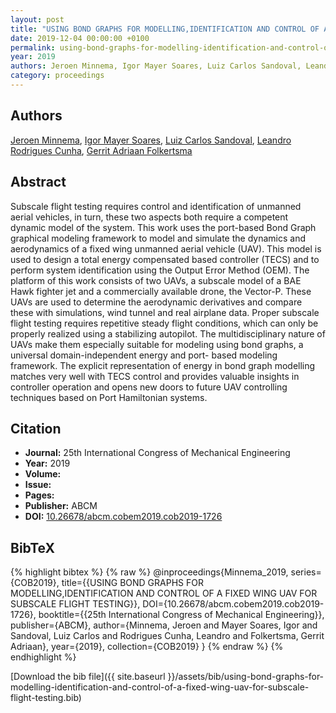 ```yaml
---
layout: post
title: "USING BOND GRAPHS FOR MODELLING,IDENTIFICATION AND CONTROL OF A FIXED WING UAV FOR SUBSCALE FLIGHT TESTING"
date: 2019-12-04 00:00:00 +0100
permalink: using-bond-graphs-for-modelling-identification-and-control-of-a-fixed-wing-uav-for-subscale-flight-testing
year: 2019
authors: Jeroen Minnema, Igor Mayer Soares, Luiz Carlos Sandoval, Leandro Rodrigues Cunha, Gerrit Adriaan Folkertsma
category: proceedings
---
```

 
## Authors
[Jeroen Minnema](authors/jeroen-minnema), [Igor Mayer Soares](authors/igor-mayer-soares), [Luiz Carlos Sandoval](authors/luiz-carlos-sandoval), [Leandro Rodrigues Cunha](authors/leandro-rodrigues-cunha), [Gerrit Adriaan Folkertsma](authors/gerrit-adriaan-folkertsma)
 
## Abstract
Subscale flight testing requires control and identification of unmanned aerial vehicles, in turn, these two aspects both require a competent dynamic model of the system. This work uses the port-based Bond Graph graphical modeling framework to model and simulate the dynamics and aerodynamics of a fixed wing unmanned aerial vehicle (UAV). This model is used to design a total energy compensated based controller (TECS) and to perform system identification using the Output Error Method (OEM). The platform of this work consists of two UAVs, a subscale model of a BAE Hawk fighter jet and a commercially available drone, the Vector-P. These UAVs are used to determine the aerodynamic derivatives and compare these with simulations, wind tunnel and real airplane data. Proper subscale flight testing requires repetitive steady flight conditions, which can only be properly realized using a stabilizing autopilot. The multidisciplinary nature of UAVs make them especially suitable for modeling using bond graphs, a universal domain-independent energy and port- based modeling framework. The explicit representation of energy in bond graph modelling matches very well with TECS control and provides valuable insights in controller operation and opens new doors to future UAV controlling techniques based on Port Hamiltonian systems.
 
## Citation
- **Journal:** 25th International Congress of Mechanical Engineering
- **Year:** 2019
- **Volume:** 
- **Issue:** 
- **Pages:** 
- **Publisher:** ABCM
- **DOI:** [10.26678/abcm.cobem2019.cob2019-1726](https://doi.org/10.26678/abcm.cobem2019.cob2019-1726)
 
## BibTeX
{% highlight bibtex %}
{% raw %}
@inproceedings{Minnema_2019,
  series={COB2019},
  title={{USING BOND GRAPHS FOR MODELLING,IDENTIFICATION AND CONTROL OF A FIXED WING UAV FOR SUBSCALE FLIGHT TESTING}},
  DOI={10.26678/abcm.cobem2019.cob2019-1726},
  booktitle={{25th International Congress of Mechanical Engineering}},
  publisher={ABCM},
  author={Minnema, Jeroen and Mayer Soares, Igor and Sandoval, Luiz Carlos and Rodrigues Cunha, Leandro and Folkertsma, Gerrit Adriaan},
  year={2019},
  collection={COB2019}
}
{% endraw %}
{% endhighlight %}
 
[Download the bib file]({{ site.baseurl }}/assets/bib/using-bond-graphs-for-modelling-identification-and-control-of-a-fixed-wing-uav-for-subscale-flight-testing.bib)
 
